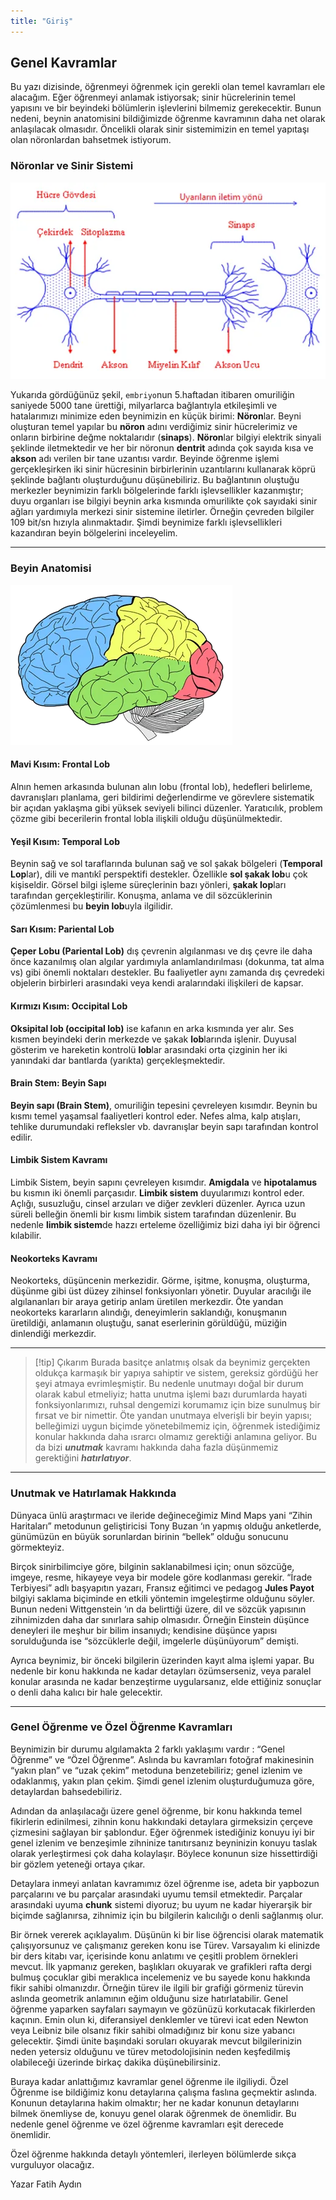 ```yaml
---
title: "Giriş"
---
```


## Genel Kavramlar
Bu yazı dizisinde, öğrenmeyi öğrenmek için gerekli olan temel kavramları ele alacağım. Eğer öğrenmeyi anlamak istiyorsak; sinir hücrelerinin temel yapısını ve bir beyindeki bölümlerin işlevlerini bilmemiz gerekecektir. Bunun nedeni, beynin anatomisini bildiğimizde öğrenme kavramının daha net olarak anlaşılacak olmasıdır. Öncelikli olarak sinir sistemimizin en temel yapıtaşı olan nöronlardan bahsetmek istiyorum.

### Nöronlar ve Sinir Sistemi
![Bir Sinir Hücresi (Nöron) ‘un Temel Yapısı](images/ogrenmeyi-ogrenme-giris-1.png)

Yukarıda gördüğünüz şekil, `embriyo`nun 5.haftadan itibaren omuriliğin saniyede 5000 tane ürettiği, milyarlarca bağlantıyla etkileşimli ve hatalarımızı minimize eden beynimizin en küçük birimi: **Nöron**lar. Beyni oluşturan temel yapılar bu **nöron** adını verdiğimiz sinir hücrelerimiz ve onların birbirine değme noktalarıdır (**sinaps**). **Nöron**lar bilgiyi elektrik sinyali şeklinde iletmektedir ve her bir nöronun **dentrit** adında çok sayıda kısa ve **akson** adı verilen bir tane uzantısı vardır. Beyinde öğrenme işlemi gerçekleşirken iki sinir hücresinin birbirlerinin uzantılarını kullanarak köprü şeklinde bağlantı oluşturduğunu düşünebiliriz. Bu bağlantının oluştuğu merkezler beynimizin farklı bölgelerinde farklı işlevsellikler kazanmıştır; duyu organları ise bilgiyi beynin arka kısmında omurilikte çok sayıdaki sinir ağları yardımıyla merkezi sinir sistemine iletirler. Örneğin çevreden bilgiler 109 bit/sn hızıyla alınmaktadır. Şimdi beynimize farklı işlevsellikleri kazandıran beyin bölgelerini inceleyelim.

---

### Beyin Anatomisi
![Bir Beynin Bölgelerinin Renklendirilmiş Haritası](images/ogrenmeyi-ogrenme-giris-2.png)
#### Mavi Kısım: Frontal Lob  
Alnın hemen arkasında bulunan alın lobu (frontal lob), hedefleri belirleme, davranışları planlama, geri bildirimi değerlendirme ve görevlere sistematik bir açıdan yaklaşma gibi yüksek seviyeli bilinci düzenler. Yaratıcılık, problem çözme gibi becerilerin frontal lobla ilişkili olduğu düşünülmektedir.

#### Yeşil Kısım: Temporal Lob
Beynin sağ ve sol taraflarında bulunan sağ ve sol şakak bölgeleri (**Temporal Lop**lar), dili ve mantıkî perspektifi destekler. Özellikle **sol şakak lob**u çok kişiseldir. Görsel bilgi işleme süreçlerinin bazı yönleri, **şakak lop**ları tarafından gerçekleştirilir. Konuşma, anlama ve dil sözcüklerinin çözümlenmesi bu **beyin lob**uyla ilgilidir.

#### Sarı Kısım: Pariental Lob
**Çeper Lobu (Pariental Lob)** dış çevrenin algılanması ve dış çevre ile daha önce kazanılmış olan algılar yardımıyla anlamlandırılması (dokunma, tat alma vs) gibi önemli noktaları destekler. Bu faaliyetler aynı zamanda dış çevredeki objelerin birbirleri arasındaki veya kendi aralarındaki ilişkileri de kapsar.

#### Kırmızı Kısım: Occipital Lob
**Oksipital lob (occipital lob)** ise kafanın en arka kısmında yer alır. Ses kısmen beyindeki derin merkezde ve şakak **lob**larında işlenir. Duyusal gösterim ve hareketin kontrolü **lob**lar arasındaki orta çizginin her iki yanındaki dar bantlarda (yarıkta) gerçekleşmektedir.

#### Brain Stem: Beyin Sapı
**Beyin sapı (Brain Stem)**, omuriliğin tepesini çevreleyen kısımdır. Beynin bu kısmı temel yaşamsal faaliyetleri kontrol eder. Nefes alma, kalp atışları, tehlike durumundaki refleksler vb. davranışlar beyin sapı tarafından kontrol edilir.

#### Limbik Sistem Kavramı
Limbik Sistem, beyin sapını çevreleyen kısımdır. **Amigdala** ve **hipotalamus** bu kısmın iki önemli parçasıdır. **Limbik sistem** duyularımızı kontrol eder. Açlığı, susuzluğu, cinsel arzuları ve diğer zevkleri düzenler. Ayrıca uzun süreli belleğin önemli bir kısmı limbik sistem tarafından düzenlenir. Bu nedenle **limbik sistem**de hazzı erteleme özelliğimiz bizi daha iyi bir öğrenci kılabilir.

#### Neokorteks Kavramı
Neokorteks, düşüncenin merkezidir. Görme, işitme, konuşma, oluşturma, düşünme gibi üst düzey zihinsel fonksiyonları yönetir. Duyular aracılığı ile algılananları bir araya getirip anlam üretilen merkezdir. Öte yandan neokorteks kararların alındığı, deneyimlerin saklandığı, konuşmanın üretildiği, anlamanın oluştuğu, sanat eserlerinin görüldüğü, müziğin dinlendiği merkezdir.

---

>[!tip] Çıkarım
>Burada basitçe anlatmış olsak da beynimiz gerçekten oldukça karmaşık bir yapıya sahiptir ve sistem, gereksiz gördüğü her şeyi atmaya evrimleşmiştir. Bu nedenle unutmayı doğal bir durum olarak kabul etmeliyiz; hatta unutma işlemi bazı durumlarda hayati fonksiyonlarımızı, ruhsal dengemizi korumamız için bize sunulmuş bir fırsat ve bir nimettir. Öte yandan unutmaya elverişli bir beyin yapısı; belleğimizi uygun biçimde yönetebilmemiz için, öğrenmek istediğimiz konular hakkında daha ısrarcı olmamız gerektiği anlamına geliyor. Bu da bizi **_unutmak_** kavramı hakkında daha fazla düşünmemiz gerektiğini **_hatırlatıyor_**.

---

### Unutmak ve Hatırlamak Hakkında
Dünyaca ünlü araştırmacı ve ileride değineceğimiz Mind Maps yani “Zihin Haritaları” metodunun geliştiricisi Tony Buzan ‘ın yapmış olduğu anketlerde, günümüzün en büyük sorunlardan birinin “bellek” olduğu sonucunu görmekteyiz.

Birçok sinirbilimciye göre, bilginin saklanabilmesi için; onun sözcüğe, imgeye, resme, hikayeye veya bir modele göre kodlanması gerekir. “İrade Terbiyesi” adlı başyapıtın yazarı, Fransız eğitimci ve pedagog **Jules Payot** bilgiyi saklama biçiminde en etkili yöntemin imgeleştirme olduğunu söyler. Bunun nedeni Wittgenstein ‘ın da belirttiği üzere, dil ve sözcük yapısının zihnimizden daha dar sınırlara sahip olmasıdır. Örneğin Einstein düşünce deneyleri ile meşhur bir bilim insanıydı; kendisine düşünce yapısı sorulduğunda ise “sözcüklerle değil, imgelerle düşünüyorum” demişti.

Ayrıca beynimiz, bir önceki bilgilerin üzerinden kayıt alma işlemi yapar. Bu nedenle bir konu hakkında ne kadar detayları özümserseniz, veya paralel konular arasında ne kadar benzeştirme uygularsanız, elde ettiğiniz sonuçlar o denli daha kalıcı bir hale gelecektir.

---

### Genel Öğrenme ve Özel Öğrenme Kavramları
Beynimizin bir durumu algılamakta 2 farklı yaklaşımı vardır : “Genel Öğrenme” ve “Özel Öğrenme”. Aslında bu kavramları fotoğraf makinesinin “yakın plan” ve “uzak çekim” metoduna benzetebiliriz; genel izlenim ve odaklanmış, yakın plan çekim. Şimdi genel izlenim oluşturduğumuza göre, detaylardan bahsedebiliriz.

Adından da anlaşılacağı üzere genel öğrenme, bir konu hakkında temel fikirlerin edinilmesi, zihnin konu hakkındaki detaylara girmeksizin çerçeve çizmesini sağlayan bir şablondur. Eğer öğrenmek istediğiniz konuyu iyi bir genel izlenim ve benzeşimle zihninize tanıtırsanız beyninizin konuyu taslak olarak yerleştirmesi çok daha kolaylaşır. Böylece konunun size hissettirdiği bir gözlem yeteneği ortaya çıkar.

Detaylara inmeyi anlatan kavramımız özel öğrenme ise, adeta bir yapbozun parçalarını ve bu parçalar arasındaki uyumu temsil etmektedir. Parçalar arasındaki uyuma **chunk** sistemi diyoruz; bu uyum ne kadar hiyerarşik bir biçimde sağlanırsa, zihnimiz için bu bilgilerin kalıcılığı o denli sağlanmış olur.

Bir örnek vererek açıklayalım. Düşünün ki bir lise öğrencisi olarak matematik çalışıyorsunuz ve çalışmanız gereken konu ise Türev. Varsayalım ki elinizde bir ders kitabı var, içerisinde konu anlatımı ve çeşitli problem örnekleri mevcut. İlk yapmanız gereken, başlıkları okuyarak ve grafikleri rafta dergi bulmuş çocuklar gibi meraklıca incelemeniz ve bu sayede konu hakkında fikir sahibi olmanızdır. Örneğin türev ile ilgili bir grafiği görmeniz türevin aslında geometrik anlamının eğim olduğunu size hatırlatabilir. Genel öğrenme yaparken sayfaları saymayın ve gözünüzü korkutacak fikirlerden kaçının. Emin olun ki, diferansiyel denklemler ve türevi icat eden Newton veya Leibniz bile olsanız fikir sahibi olmadığınız bir konu size yabancı gelecektir. Şimdi ünite başındaki soruları okuyarak mevcut bilgilerinizin neden yetersiz olduğunu ve türev metodolojisinin neden keşfedilmiş olabileceği üzerinde birkaç dakika düşünebilirsiniz.

Buraya kadar anlattığımız kavramlar genel öğrenme ile ilgiliydi. Özel Öğrenme ise bildiğimiz konu detaylarına çalışma faslına geçmektir aslında. Konunun detaylarına hakim olmaktır; her ne kadar konunun detaylarını bilmek önemliyse de, konuyu genel olarak öğrenmek de önemlidir. Bu nedenle genel öğrenme ve özel öğrenme kavramları eşit derecede önemlidir.

Özel öğrenme hakkında detaylı yöntemleri, ilerleyen bölümlerde sıkça vurguluyor olacağız.

Yazar
Fatih Aydın
